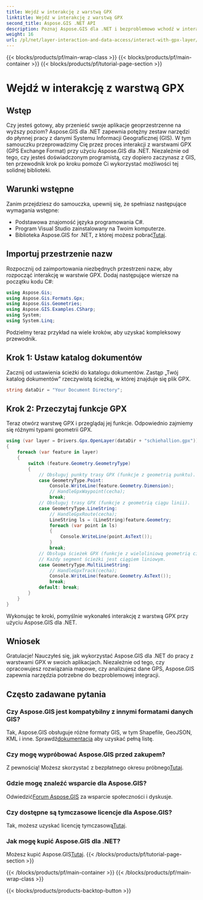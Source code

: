 ```yaml
---
title: Wejdź w interakcję z warstwą GPX
linktitle: Wejdź w interakcję z warstwą GPX
second_title: Aspose.GIS .NET API
description: Poznaj Aspose.GIS dla .NET i bezproblemowo wchodź w interakcję z warstwami GPX. Pobierz bibliotekę, wypróbuj bezpłatną wersję próbną i ulepsz swoje aplikacje geoprzestrzenne!
weight: 16
url: /pl/net/layer-interaction-and-data-access/interact-with-gpx-layer/
---
```


{{< blocks/products/pf/main-wrap-class >}}
{{< blocks/products/pf/main-container >}}
{{< blocks/products/pf/tutorial-page-section >}}

# Wejdź w interakcję z warstwą GPX

## Wstęp
Czy jesteś gotowy, aby przenieść swoje aplikacje geoprzestrzenne na wyższy poziom? Aspose.GIS dla .NET zapewnia potężny zestaw narzędzi do płynnej pracy z danymi Systemu Informacji Geograficznej (GIS). W tym samouczku przeprowadzimy Cię przez proces interakcji z warstwami GPX (GPS Exchange Format) przy użyciu Aspose.GIS dla .NET. Niezależnie od tego, czy jesteś doświadczonym programistą, czy dopiero zaczynasz z GIS, ten przewodnik krok po kroku pomoże Ci wykorzystać możliwości tej solidnej biblioteki.
## Warunki wstępne
Zanim przejdziesz do samouczka, upewnij się, że spełniasz następujące wymagania wstępne:
- Podstawowa znajomość języka programowania C#.
- Program Visual Studio zainstalowany na Twoim komputerze.
-  Biblioteka Aspose.GIS for .NET, z której możesz pobrać[Tutaj](https://releases.aspose.com/gis/net/).
## Importuj przestrzenie nazw
Rozpocznij od zaimportowania niezbędnych przestrzeni nazw, aby rozpocząć interakcję w warstwie GPX. Dodaj następujące wiersze na początku kodu C#:
```csharp
using Aspose.Gis;
using Aspose.Gis.Formats.Gpx;
using Aspose.Gis.Geometries;
using Aspose.GIS.Examples.CSharp;
using System;
using System.Linq;
```
Podzielmy teraz przykład na wiele kroków, aby uzyskać kompleksowy przewodnik.
## Krok 1: Ustaw katalog dokumentów
Zacznij od ustawienia ścieżki do katalogu dokumentów. Zastąp „Twój katalog dokumentów” rzeczywistą ścieżką, w której znajduje się plik GPX.
```csharp
string dataDir = "Your Document Directory";
```
## Krok 2: Przeczytaj funkcje GPX
Teraz otwórz warstwę GPX i przeglądaj jej funkcje. Odpowiednio zajmiemy się różnymi typami geometrii GPX.
```csharp
using (var layer = Drivers.Gpx.OpenLayer(dataDir + "schiehallion.gpx"))
{
    foreach (var feature in layer)
    {
        switch (feature.Geometry.GeometryType)
        {
            // Obsługuj punkty trasy GPX (funkcje z geometrią punktu).
            case GeometryType.Point:
                Console.WriteLine(feature.Geometry.Dimension);
                // HandleGpxWaypoint(cecha);
                break;
            // Obsługuj trasy GPX (funkcje z geometrią ciągu linii).
            case GeometryType.LineString:
                // HandleGpxRoute(cecha);
                LineString ls = (LineString)feature.Geometry;
                foreach (var point in ls)
                {
                    Console.WriteLine(point.AsText());
                }
                break;
            // Obsługa ścieżek GPX (funkcje z wieloliniową geometrią ciągów).
            // Każdy segment ścieżki jest ciągiem liniowym.
            case GeometryType.MultiLineString:
                // HandleGpxTrack(cecha);
                Console.WriteLine(feature.Geometry.AsText());
                break;
            default: break;
        }
    }
}
```
Wykonując te kroki, pomyślnie wykonałeś interakcję z warstwą GPX przy użyciu Aspose.GIS dla .NET.
## Wniosek
Gratulacje! Nauczyłeś się, jak wykorzystać Aspose.GIS dla .NET do pracy z warstwami GPX w swoich aplikacjach. Niezależnie od tego, czy opracowujesz rozwiązania mapowe, czy analizujesz dane GPS, Aspose.GIS zapewnia narzędzia potrzebne do bezproblemowej integracji.
## Często zadawane pytania
### Czy Aspose.GIS jest kompatybilny z innymi formatami danych GIS?
 Tak, Aspose.GIS obsługuje różne formaty GIS, w tym Shapefile, GeoJSON, KML i inne. Sprawdź[dokumentacja](https://reference.aspose.com/gis/net/) aby uzyskać pełną listę.
### Czy mogę wypróbować Aspose.GIS przed zakupem?
 Z pewnością! Możesz skorzystać z bezpłatnego okresu próbnego[Tutaj](https://releases.aspose.com/).
### Gdzie mogę znaleźć wsparcie dla Aspose.GIS?
 Odwiedzić[Forum Aspose.GIS](https://forum.aspose.com/c/gis/33) za wsparcie społeczności i dyskusje.
### Czy dostępne są tymczasowe licencje dla Aspose.GIS?
 Tak, możesz uzyskać licencję tymczasową[Tutaj](https://purchase.aspose.com/temporary-license/).
### Jak mogę kupić Aspose.GIS dla .NET?
 Możesz kupić Aspose.GIS[Tutaj](https://purchase.aspose.com/buy).
{{< /blocks/products/pf/tutorial-page-section >}}

{{< /blocks/products/pf/main-container >}}
{{< /blocks/products/pf/main-wrap-class >}}

{{< blocks/products/products-backtop-button >}}
